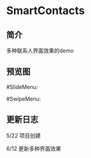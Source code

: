 # SmartContacts

## 简介

   多种联系人界面效果的demo
     
## 预览图

   #SlideMenu:
     
   #SwipeMenu:
     
## 更新日志

   5/22 项目创建

   6/12 更新多种界面效果
     

